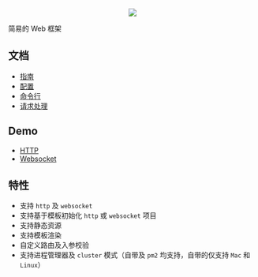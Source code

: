 ![]()
<p align="center">
    <img src="https://main.qcloudimg.com/raw/157e6292a5a839b8e2f6a6b3501c229f.png">
</p>

简易的 Web 框架

## 文档
* [指南](docs/guide.md)
* [配置](docs/config.md)
* [命令行](docs/cli.md)
* [请求处理](docs/controller.md)

## Demo
* [HTTP](demo/http/README.md)
* [Websocket](demo/ws/README.md)

## 特性
* 支持 `http` 及 `websocket`
* 支持基于模板初始化 `http` 或 `websocket` 项目
* 支持静态资源
* 支持模板渲染
* 自定义路由及入参校验
* 支持进程管理器及 `cluster` 模式（自带及 `pm2` 均支持，自带的仅支持 `Mac` 和 `Linux`）